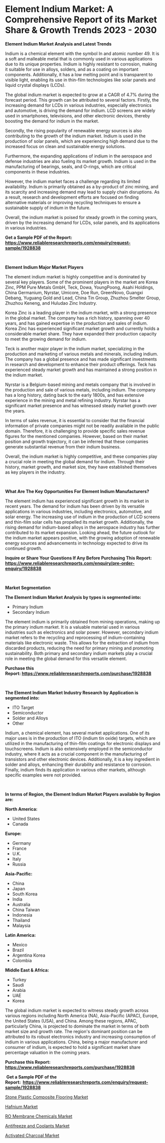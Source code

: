 <p><h1>Element Indium Market: A Comprehensive Report of its Market Share & Growth Trends 2023 - 2030</h1></p><p><strong>Element Indium Market Analysis and Latest Trends</strong></p>
<p><p>Indium is a chemical element with the symbol In and atomic number 49. It is a soft and malleable metal that is commonly used in various applications due to its unique properties. Indium is highly resistant to corrosion, making it suitable for use in alloys, solders, and as a coating on important components. Additionally, it has a low melting point and is transparent to visible light, enabling its use in thin-film technologies like solar panels and liquid crystal displays (LCDs).</p><p>The global indium market is expected to grow at a CAGR of 4.7% during the forecast period. This growth can be attributed to several factors. Firstly, the increasing demand for LCDs in various industries, especially electronics and automotive, is driving the demand for indium. LCD screens are widely used in smartphones, televisions, and other electronic devices, thereby boosting the demand for indium in the market.</p><p>Secondly, the rising popularity of renewable energy sources is also contributing to the growth of the indium market. Indium is used in the production of solar panels, which are experiencing high demand due to the increased focus on clean and sustainable energy solutions.</p><p>Furthermore, the expanding applications of indium in the aerospace and defense industries are also fueling its market growth. Indium is used in the manufacturing of bearings, seals, and O-rings, which are critical components in these industries.</p><p>However, the indium market faces a challenge regarding its limited availability. Indium is primarily obtained as a by-product of zinc mining, and its scarcity and increasing demand may lead to supply chain disruptions. As a result, research and development efforts are focused on finding alternative materials or improving recycling techniques to ensure a sustainable supply of indium in the future.</p><p>Overall, the indium market is poised for steady growth in the coming years, driven by the increasing demand for LCDs, solar panels, and its applications in various industries.</p></p>
<p><strong>Get a Sample PDF of the Report:&nbsp; <a href="https://www.reliableresearchreports.com/enquiry/request-sample/1928838">https://www.reliableresearchreports.com/enquiry/request-sample/1928838</a></strong></p>
<p>&nbsp;</p>
<p><strong>Element Indium Major Market Players</strong></p>
<p><p>The element indium market is highly competitive and is dominated by several key players. Some of the prominent players in the market are Korea Zinc, PPM Pure Metals GmbH, Teck, Dowa, YoungPoong, Asahi Holdings, China Germanium, Nyrstar, Umicore, Doe Run, GreenNovo, Guangxi Debang, Yuguang Gold and Lead, China Tin Group, Zhuzhou Smelter Group, Zhuzhou Keneng, and Huludao Zinc Industry.</p><p>Korea Zinc is a leading player in the indium market, with a strong presence in the global market. The company has a rich history, spanning over 40 years, and has gained expertise in the production and sales of indium. Korea Zinc has experienced significant market growth and currently holds a considerable market share. They have expanded their production capacity to meet the growing demand for indium.</p><p>Teck is another major player in the indium market, specializing in the production and marketing of various metals and minerals, including indium. The company has a global presence and has made significant investments in research and development to enhance their product offerings. Teck has experienced steady market growth and has maintained a strong position in the indium market.</p><p>Nyrstar is a Belgium-based mining and metals company that is involved in the production and sale of various metals, including indium. The company has a long history, dating back to the early 1800s, and has extensive experience in the mining and metal refining industry. Nyrstar has a significant market presence and has witnessed steady market growth over the years.</p><p>In terms of sales revenue, it is essential to consider that the financial information of private companies might not be readily available in the public domain. Therefore, it is challenging to provide specific sales revenue figures for the mentioned companies. However, based on their market position and growth trajectory, it can be inferred that these companies generate substantial revenue from their indium business.</p><p>Overall, the indium market is highly competitive, and these companies play a crucial role in meeting the global demand for indium. Through their history, market growth, and market size, they have established themselves as key players in the industry.</p></p>
<p>&nbsp;</p>
<p><strong>What Are The Key Opportunities For Element Indium Manufacturers?</strong></p>
<p><p>The element indium has experienced significant growth in its market in recent years. The demand for indium has been driven by its versatile applications in various industries, including electronics, automotive, and solar energy. The increasing use of indium in the production of LCD screens and thin-film solar cells has propelled its market growth. Additionally, the rising demand for indium-based alloys in the aerospace industry has further contributed to its market expansion. Looking ahead, the future outlook for the indium market appears positive, with the growing adoption of renewable energy sources and advancements in technology expected to drive its continued growth.</p></p>
<p><strong>Inquire or Share Your Questions If Any Before Purchasing This Report: <a href="https://www.reliableresearchreports.com/enquiry/pre-order-enquiry/1928838">https://www.reliableresearchreports.com/enquiry/pre-order-enquiry/1928838</a></strong></p>
<p>&nbsp;</p>
<p><strong>Market Segmentation</strong></p>
<p><strong>The Element Indium Market Analysis by types is segmented into:</strong></p>
<p><ul><li>Primary Indium</li><li>Secondary Indium</li></ul></p>
<p><p>The element indium is primarily obtained from mining operations, making up the primary indium market. It is a valuable material used in various industries such as electronics and solar power. However, secondary indium market refers to the recycling and reprocessing of indium-containing materials like electronic waste. This allows for the extraction of indium from discarded products, reducing the need for primary mining and promoting sustainability. Both primary and secondary indium markets play a crucial role in meeting the global demand for this versatile element.</p></p>
<p><strong>Purchase this Report:&nbsp;<a href="https://www.reliableresearchreports.com/purchase/1928838">https://www.reliableresearchreports.com/purchase/1928838</a></strong></p>
<p>&nbsp;</p>
<p><strong>The Element Indium Market Industry Research by Application is segmented into:</strong></p>
<p><ul><li>ITO Target</li><li>Semiconductor</li><li>Solder and Alloys</li><li>Other</li></ul></p>
<p><p>Indium, a chemical element, has several market applications. One of its major uses is in the production of ITO (indium tin oxide) targets, which are utilized in the manufacturing of thin-film coatings for electronic displays and touchscreens. Indium is also extensively employed in the semiconductor industry, where it acts as a crucial component in the manufacturing of transistors and other electronic devices. Additionally, it is a key ingredient in solder and alloys, enhancing their durability and resistance to corrosion. Finally, indium finds its application in various other markets, although specific examples were not provided.</p></p>
<p>&nbsp;</p>
<p><strong>In terms of Region, the Element Indium Market Players available by Region are:</strong></p>
<p>
    <p> <strong> North America: </strong>
        <ul>
            <li>United States</li>
            <li>Canada</li>
        </ul>
        </p> 
    <p> <strong> Europe: </strong>
        <ul>
            <li>Germany</li>
            <li>France</li>
            <li>U.K.</li>
            <li>Italy</li>
            <li>Russia</li>
        </ul>
        </p> 
    <p> <strong> Asia-Pacific: </strong>
        <ul>
            <li>China</li>
            <li>Japan</li>
            <li>South Korea</li>
            <li>India</li>
            <li>Australia</li>
            <li>China Taiwan</li>
            <li>Indonesia</li>
            <li>Thailand</li>
            <li>Malaysia</li>
        </ul>
        </p> 
    <p> <strong> Latin America: </strong>
        <ul>
            <li>Mexico</li>
            <li>Brazil</li>
            <li>Argentina Korea</li>
            <li>Colombia</li>
        </ul>
        </p> 
    <p> <strong> Middle East & Africa: </strong>
        <ul>
            <li>Turkey</li>
            <li>Saudi</li>
            <li>Arabia</li>
            <li>UAE</li>
            <li>Korea</li>
        </ul>
    </p>
    </p>
<p><p>The global indium market is expected to witness steady growth across various regions including North America (NA), Asia-Pacific (APAC), Europe, the United States (USA), and China. Among these regions, APAC, particularly China, is projected to dominate the market in terms of both market size and growth rate. The region's dominant position can be attributed to its robust electronics industry and increasing consumption of indium in various applications. China, being a major manufacturer and consumer of indium, is expected to hold a significant market share percentage valuation in the coming years.</p></p>
<p><strong>Purchase this Report: <a href="https://www.reliableresearchreports.com/purchase/1928838">https://www.reliableresearchreports.com/purchase/1928838</a></strong></p>
<p>&nbsp;<strong>Get a Sample PDF of the Report:&nbsp;&nbsp;<a href="https://www.reliableresearchreports.com/enquiry/request-sample/1928838">https://www.reliableresearchreports.com/enquiry/request-sample/1928838</a></strong></p>
<p><strong></strong></p>
<p><p><a href="https://medium.com/@zolajenkins1966/stone-plastic-composite-flooring-market-report-reveals-the-latest-trends-and-growth-opportunities-2ef76340ade5">Stone Plastic Composite Flooring Market</a></p><p><a href="https://medium.com/@darianswift1922/analyzing-hafnium-market-global-industry-perspective-and-forecast-2023-to-2030-21b0d88a0381">Hafnium Market</a></p><p><a href="https://medium.com/@caylawisoky8698/analyzing-ro-membrane-chemicals-market-global-industry-perspective-and-forecast-2023-to-2030-2125f635fdaa">RO Membrane Chemicals Market</a></p><p><a href="https://medium.com/@abbieparker1964/analyzing-antifreeze-and-coolants-market-global-industry-perspective-and-forecast-2023-to-2030-2a6a2a42e8ad">Antifreeze and Coolants Market</a></p><p><a href="https://medium.com/@myrtleebert1913/activated-charcoal-market-report-reveals-the-latest-trends-and-growth-opportunities-of-this-market-c382d66e235c">Activated Charcoal Market</a></p></p>